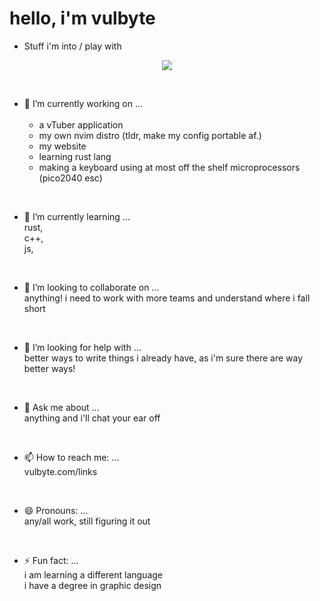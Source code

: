 # hello, i'm vulbyte <br>

- Stuff i'm into / play with <br>
<p align="center">
  <a href="https://skillicons.dev">
    <img src="https://skillicons.dev/icons?i=ableton,bash,blender,c,cs,cpp,cloudflare,css,discord,electron,git,github,gitlab,html,ai,js,linux,neovim,netlify,nextjs,ps,pr,py,react,rust,supabase,svelte,svg,tailwind,tauri,threejs,ts,unity,unreal,vim,vite,xd," />
  </a>
</p>

<br>

- 🔭 I’m currently working on ... <br>
  <br>
  - a vTuber application
  - my own nvim distro (tldr, make my config portable af.)
  - my website
  - learning rust lang
  - making a keyboard using at most off the shelf microprocessors (pico2040 esc)

<br>

- 🌱 I’m currently learning ... <br>
  rust, <br>
  c++, <br>
  js, <br>

<br>

- 👯 I’m looking to collaborate on ... <br>
  anything! i need to work with more teams and understand where i fall short <br>

<br>

- 🤔 I’m looking for help with ... <br>
  better ways to write things i already have, as i'm sure there are way better ways! <br>

<br>

- 💬 Ask me about ... <br>
  anything and i'll chat your ear off

<br>

- 📫 How to reach me: ... <br>
  vulbyte.com/links

<br>

- 😄 Pronouns: ... <br>
  any/all work, still figuring it out

<br>

- ⚡ Fun fact: ... <br>
  i am learning a different language<br>
  i have a degree in graphic design

<br>

<!--
[![Vulbyte's GitHub stats](https://github-readme-stats.vercel.app/api?username=vulbyte)](https://github.com/anuraghazra/github-readme-stats)
-->

<br>
